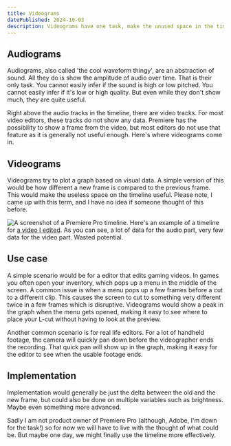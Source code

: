 ```yaml
---
title: Videograms
datePublished: 2024-10-03
description: Videograms have one task, make the unused space in the timeline more useful.
---
```


## Audiograms

Audiograms, also called 'the cool waveform thingy', are an abstraction of sound. All they do is show the amplitude of audio over time. That is their only task. You cannot easily infer if the sound is high or low pitched. You cannot easily infer if it's low or high quality. But even while they don't show much, they are quite useful.

Right above the audio tracks in the timeline, there are video tracks. For most video editors, these tracks do not show any data. Premiere has the possibility to show a frame from the video, but most editors do not use that feature as it is generally not useful enough. Here's where videograms come in.

## Videograms

Videograms try to plot a graph based on visual data. A simple version of this would be how different a new frame is compared to the previous frame. This would make the useless space on the timeline useful. Please note, I came up with this term, and I have no idea if someone thought of this before.

![A screenshot of a Premiere Pro timeline.](/attachments/timeline.png)
Here's an example of a timeline for [a video I edited](https://www.youtube.com/watch?v=GCKZCM6ZvsM). As you can see, a lot of data for the audio part, very few data for the video part. Wasted potential.

## Use case

A simple scenario would be for a editor that edits gaming videos. In games you often open your inventory, which pops up a menu in the middle of the screen. A common issue is when a menu pops up a few frames before a cut to a different clip. This causes the screen to cut to something very different twice in a few frames which is disruptive. Videograms would show a peak in the graph when the menu gets opened, making it easy to see where to place your L-cut without having to look at the preview.

Another common scenario is for real life editors. For a lot of handheld footage, the camera will quickly pan down before the videographer ends the recording. That quick pan will show up in the graph, making it easy for the editor to see when the usable footage ends.

## Implementation

Implementation would generally be just the delta between the old and the new frame, but could also be done on multiple variables such as brightness. Maybe even something more advanced.

Sadly I am not product owner of Premiere Pro (although, Adobe, I'm down for the task!) so for now we will have to live with the thought of what could be. But maybe one day, we might finally use the timeline more effectively.
